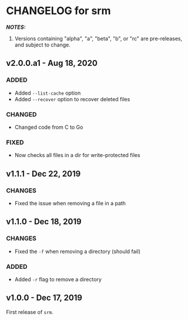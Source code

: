 # CHANGELOG for srm

_**NOTES:**_
 1. Versions containing "alpha", "a", "beta", "b", or "rc" are pre-releases, and
subject to change.

## v2.0.0.a1 - Aug 18, 2020

### ADDED
 - Added `--list-cache` option
 - Added `--recover` option to recover deleted files

### CHANGED
 - Changed code from C to Go

### FIXED
 - Now checks all files in a dir for write-protected files

## v1.1.1 - Dec 22, 2019

### CHANGES
 - Fixed the issue when removing a file in a path

## v1.1.0 - Dec 18, 2019

### CHANGES
 - Fixed the `-f` when removing a directory (should fail)

### ADDED
 - Added `-r` flag to remove a directory

## v1.0.0 - Dec 17, 2019

First release of `srm`.

<br>

